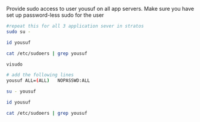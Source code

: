 Provide sudo access to user yousuf on all app servers.
Make sure you have set up password-less sudo for the user

```bash
#repeat this for all 3 application sever in stratos
sudo su - 

id yousuf 

cat /etc/sudoers | grep yousuf 

visudo 

# add the following lines
yousuf ALL=(ALL)   NOPASSWD:ALL

su - yousuf

id yousuf 

cat /etc/sudoers | grep yousuf
```
